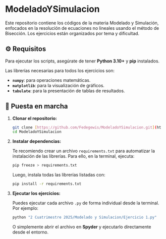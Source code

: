 # ModeladoYSimulacion

Este repositorio contiene los códigos de la materia Modelado y Simulación, enfocados en la resolución de ecuaciones no lineales usando el método de Bisección. Los ejercicios están organizados por tema y dificultad.

## ⚙️ Requisitos

Para ejecutar los scripts, asegúrate de tener **Python 3.10+** y **pip** instalados.

Las librerías necesarias para todos los ejercicios son:
- **`numpy`**: para operaciones matemáticas.
- **`matplotlib`**: para la visualización de gráficos.
- **`tabulate`**: para la presentación de tablas de resultados.

## 🚀 Puesta en marcha

1.  **Clonar el repositorio:**

    ```bash
    git clone [https://github.com/Fedegewis/ModeladoYSimulacion.git](https://github.com/Fedegewis/ModeladoYSimulacion.git)
    cd ModeladoYSimulacion
    ```

2.  **Instalar dependencias:**

    Te recomiendo crear un archivo `requirements.txt` para automatizar la instalación de las librerías. Para ello, en la terminal, ejecuta:

    ```bash
    pip freeze > requirements.txt
    ```

    Luego, instala todas las librerías listadas con:

    ```bash
    pip install -r requirements.txt
    ```

3.  **Ejecutar los ejercicios:**

    Puedes ejecutar cada archivo `.py` de forma individual desde la terminal. Por ejemplo:

    ```bash
    python "2 Cuatrimestre 2025/Modelado y Simulacion/Ejercicio 1.py"
    ```

    O simplemente abrir el archivo en **Spyder** y ejecutarlo directamente desde el entorno.
